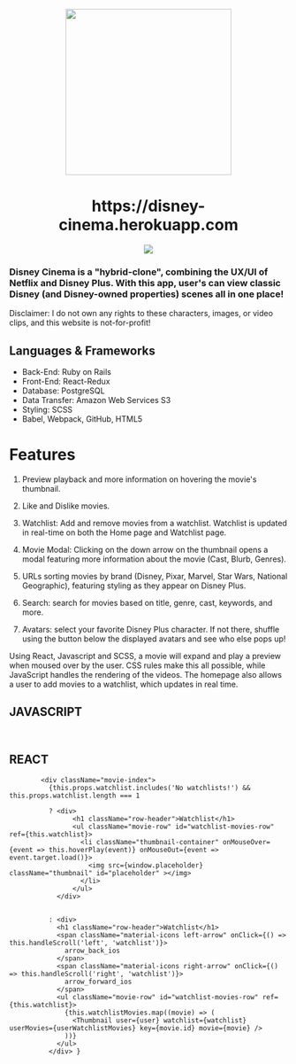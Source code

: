 <p align="center">
 <img src="https://github.com/HendrickSimonR/Disney-Cinema/blob/main/app/assets/images/logo.png?raw=true" width="300">
</p>

<h1 align="center">
 https://disney-cinema.herokuapp.com
</h1>

<p align="center">
 <img src="https://github.com/HendrickSimonR/Disney-Cinema/blob/main/app/assets/images/screen_capture.gif?raw=true" />
</p>
 
### Disney Cinema is a "hybrid-clone", combining the UX/UI of Netflix and Disney Plus. With this app, user's can view classic Disney (and Disney-owned properties) scenes all in one place! 

Disclaimer: I do not own any rights to these characters, images, or video clips, and this website is not-for-profit!

## Languages & Frameworks
- Back-End: Ruby on Rails
- Front-End: React-Redux
- Database: PostgreSQL
- Data Transfer: Amazon Web Services S3
- Styling: SCSS
- Babel, Webpack, GitHub, HTML5

# Features

1) Preview playback and more information on hovering the movie's thumbnail.

2) Like and Dislike movies.

3) Watchlist: Add and remove movies from a watchlist. Watchlist is updated in real-time on both the Home page and Watchlist page.

4) Movie Modal: Clicking on the down arrow on the thumbnail opens a modal featuring more information about the movie (Cast, Blurb, Genres).

5) URLs sorting movies by brand (Disney, Pixar, Marvel, Star Wars, National Geographic), featuring styling as they appear on Disney Plus.

6) Search: search for movies based on title, genre, cast, keywords, and more.
 
7) Avatars: select your favorite Disney Plus character. If not there, shuffle using the button below the displayed avatars and see who else pops up!


Using React, Javascript and SCSS, a movie will expand and play a preview when moused over by the user. CSS rules make this all possible, while JavaScript handles the rendering of the videos. The homepage also allows a user to add movies to a watchlist, which updates in real time.

## JAVASCRIPT

`````


`````

## REACT
`````
        <div className="movie-index">
          {this.props.watchlist.includes('No watchlists!') && this.props.watchlist.length === 1 
        
          ? <div>
                <h1 className="row-header">Watchlist</h1>
                <ul className="movie-row" id="watchlist-movies-row" ref={this.watchlist}>
                  <li className="thumbnail-container" onMouseOver={event => this.hoverPlay(event)} onMouseOut={event => event.target.load()}>
                    <img src={window.placeholder} className="thumbnail" id="placeholder" ></img>
                  </li>
                </ul>
            </div>
        
          
          : <div>
            <h1 className="row-header">Watchlist</h1>
            <span className="material-icons left-arrow" onClick={() => this.handleScroll('left', 'watchlist')}>
              arrow_back_ios
            </span>
            <span className="material-icons right-arrow" onClick={() => this.handleScroll('right', 'watchlist')}>
              arrow_forward_ios
            </span>
            <ul className="movie-row" id="watchlist-movies-row" ref={this.watchlist}>
              {this.watchlistMovies.map((movie) => (
                <Thumbnail user={user} watchlist={watchlist} userMovies={userWatchlistMovies} key={movie.id} movie={movie} />
              ))}
            </ul>
          </div> }

`````
